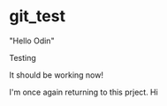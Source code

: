 # git_test

"Hello Odin"

Testing

It should be working now!

I'm once again returning to this prject.
Hi
